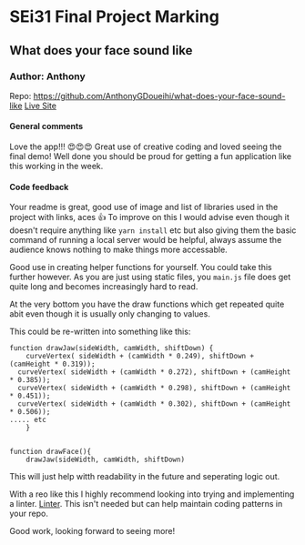 # SEi31 Final Project Marking

## What does your face sound like
### Author: Anthony
Repo: https://github.com/AnthonyGDoueihi/what-does-your-face-sound-like
[Live Site](https://anthonygdoueihi.github.io/what-does-your-face-sound-like/)

#### General comments
Love the app!!! 😍😍😍 Great use of creative coding and loved seeing the final demo! Well done you should be proud for getting a fun application like this working in the week.

#### Code feedback
Your readme is great, good use of image and list of libraries used in the project with links, aces 👍
To improve on this I would advise even though it doesn't require anything like `yarn install` etc but also giving them the basic command of running a local server would be helpful, always assume the audience knows nothing to make things more accessable.

Good use in creating helper functions for yourself. You could take this further however. As you are just using static files, you `main.js` file does get quite long and becomes increasingly hard to read.

At the very bottom you have the draw functions which get repeated quite abit even though it is usually only changing to values.

This could be re-written into something like this:

```
function drawJaw(sideWidth, camWidth, shiftDown) {
	curveVertex( sideWidth + (camWidth * 0.249), shiftDown + (camHeight * 0.319));
  curveVertex( sideWidth + (camWidth * 0.272), shiftDown + (camHeight * 0.385));
  curveVertex( sideWidth + (camWidth * 0.298), shiftDown + (camHeight * 0.451));
  curveVertex( sideWidth + (camWidth * 0.302), shiftDown + (camHeight * 0.506));
..... etc
	}


function drawFace(){
	drawJaw(sideWidth, camWidth, shiftDown)
```

This will just help witth readability in the future and seperating logic out.

With a reo like this I highly recommend looking into trying and implementing a linter. [Linter](https://eslint.org/). This isn't needed but can help maintain coding patterns in your repo.

Good work, looking forward to seeing more!
